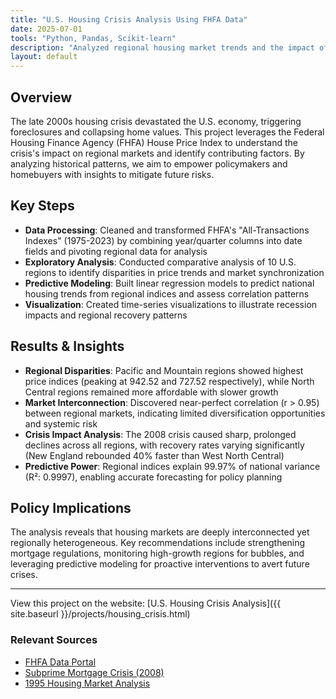 ```yaml
---
title: "U.S. Housing Crisis Analysis Using FHFA Data"
date: 2025-07-01
tools: "Python, Pandas, Scikit-learn"
description: "Analyzed regional housing market trends and the impact of the 2008 crisis using FHFA House Price Index data to identify risk factors and inform policy."
layout: default
---
```


## Overview

The late 2000s housing crisis devastated the U.S. economy, triggering foreclosures and collapsing home values. This project leverages the Federal Housing Finance Agency (FHFA) House Price Index to understand the crisis's impact on regional markets and identify contributing factors. By analyzing historical patterns, we aim to empower policymakers and homebuyers with insights to mitigate future risks.

## Key Steps

- **Data Processing**: Cleaned and transformed FHFA's "All-Transactions Indexes" (1975-2023) by combining year/quarter columns into date fields and pivoting regional data for analysis
- **Exploratory Analysis**: Conducted comparative analysis of 10 U.S. regions to identify disparities in price trends and market synchronization
- **Predictive Modeling**: Built linear regression models to predict national housing trends from regional indices and assess correlation patterns
- **Visualization**: Created time-series visualizations to illustrate recession impacts and regional recovery patterns

## Results & Insights

- **Regional Disparities**: Pacific and Mountain regions showed highest price indices (peaking at 942.52 and 727.52 respectively), while North Central regions remained more affordable with slower growth
- **Market Interconnection**: Discovered near-perfect correlation (r > 0.95) between regional markets, indicating limited diversification opportunities and systemic risk
- **Crisis Impact Analysis**: The 2008 crisis caused sharp, prolonged declines across all regions, with recovery rates varying significantly (New England rebounded 40% faster than West North Central)
- **Predictive Power**: Regional indices explain 99.97% of national variance (R²: 0.9997), enabling accurate forecasting for policy planning

## Policy Implications

The analysis reveals that housing markets are deeply interconnected yet regionally heterogeneous. Key recommendations include strengthening mortgage regulations, monitoring high-growth regions for bubbles, and leveraging predictive modeling for proactive interventions to avert future crises.

---

View this project on the website: [U.S. Housing Crisis Analysis]({{ site.baseurl }}/projects/housing_crisis.html)

### Relevant Sources
- [FHFA Data Portal](https://www.fhfa.gov/DataTools/Downloads)
- [Subprime Mortgage Crisis (2008)](https://en.wikipedia.org/wiki/Subprime_mortgage_crisis)
- [1995 Housing Market Analysis](https://www.cutimes.com/2018/12/14/trouble-in-housing-looks-more-like-1994-than-2007)
